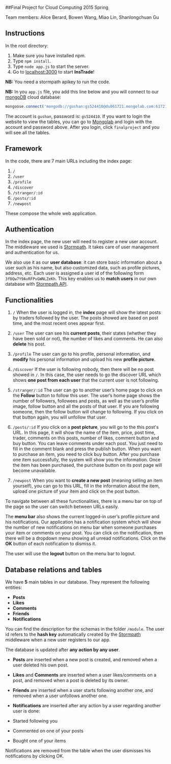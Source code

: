 
##Final Project for Cloud Computing 2015 Spring

Team members: Alice Berard, Bowen Wang, Miao Lin, Shanlongchuan Gu

## Instructions
In the root directory:

1. Make sure you have installed npm.
2. Type `npm install`.
3. Type `node app.js` to start the server.
4. Go to [localhost:3000](localhost:3000) to start **InsTrade**!

**NB:** You need a stormpath apikey to run the code.

**NB:** In you `app.js` file, you add this line below and you will connect to our [mongoDB](https://www.mongodb.org/) cloud database:

```javascript
mongoose.connect('mongodb://gushan:gs524410@ds061721.mongolab.com:61721/finalproject');
```

The account is `gushan`, password is: `gs524410`.
If you want to login the website to view the tables, you can go to [Mongolab](https://mongolab.com) and login with the account and password above.
After you login, click `finalproject` and you will see all the tables.

## Framework
In the code, there are 7 main URLs including the index page:

1. `/`
2. `/user`
3. `/profile`
4. `/discover`
5. `/stranger/:id`
6. `/posts/:id`
7. `/newpost`

These compose the whole web application. 

## Authentication

In the index page, the new user will need to register a new user account. The middleware we used is [Stormpath](https://stormpath.com/). It takes care of user management and authentication for us.

We also use it as our **user database**: it can store basic information about a user such as his name, but also customized data, such as profile pictures, address, etc. Each user is assigned a user id of the following form `3f0Qw7Y9AvRFPvGWNLZeKh`. This key enables us to **match users** in our own database with [Stormpath API](http://docs.stormpath.com/rest/product-guide/). 

## Functionalities

1. `/`
When the user is logged in, the **index** page will show the latest posts by traders followed by the user. The posts showed are based on post time, and the most recent ones appear first.

2. `/user` The user can see his **current posts**, their states (whether they have been sold or not), the number of likes and comments. He can also **delete** his post.

3. `/profile` The user can go to his profile, personal information, and **modify** his personal information and upload his new **profile picture**.

4. `/discover` If the user is following nobody, then there will be no post showed in `/`. In this case, the user needs to go the discover URL which shows **one post from each user** that the current user is not following. 

5. `/stranger/:id` The user can go to another user’s home page to click on the **Follow** button to follow this user. The user’s home page shows the number of followers, followees and posts, as well as the user’s profile image, follow button and all the posts of that user. If you are following someone, then the follow button will change to following. If you click on that button again, you will unfollow that user.

6. `/posts/:id` If you click on a **post picture**, you will go to the this post's URL. In this page, it will show the name of the item, price, post time, trader, comments on this posts, number of likes, comment button and buy button. You can leave comments under each post. You just need to fill in the comment blank and press the publish button. When you want to purchase an item, you need to click buy button. After you purchase one item successfully, the system will show you the information. Once the item has been purchased, the purchase button on its post page will become unavailable.

7. `/newpost` When you want to **create a new post** (meaning selling an item yourself), you can go to  this URL, fill in the information about the item, upload one picture of your item and click on the post button.

To navigate between all these functionalities, there is a menu bar on top of the page so the user can switch between URLs easily.

The **menu bar** also shows the current logged-in user’s profile picture and his notifications.
Our application has a notification system which will show the number of new notifications on menu bar when someone purchases your item or comments on your post. You can click on the notification, then there will be a dropdown menu showing all unread notifications. Click on the **OK** button of each notification to dismiss it.

The user will use the **logout** button on the menu bar to logout.

## Database relations and tables

We have **5** main tables in our database.
They represent the following entities:

* **Posts**
* **Likes**
* **Comments**
* **Friends**
* **Notifications**

You can find the description for the schemas in the folder `/module`.
The user id refers to the **hash key** automatically created by the [Stormpath](https://stormpath.com/) middleware when a new user registers to our app.

The database is updated after **any action by any user**.

* **Posts** are inserted when a new post is created, and removed when a user deleted his own post.

* **Likes** and **Comments** are inserted when a user likes/comments on a post, and removed when a post is deleted by its owner.

* **Friends** are inserted when a user starts following another one, and removed when a user unfollows another one.

* **Notifications** are inserted after any action by a user regarding another user is done:
 * Started following you
 * Commented on one of your posts
 * Bought one of your items
 
Notifications are removed from the table when the user dismisses his notifications by clicking OK.
